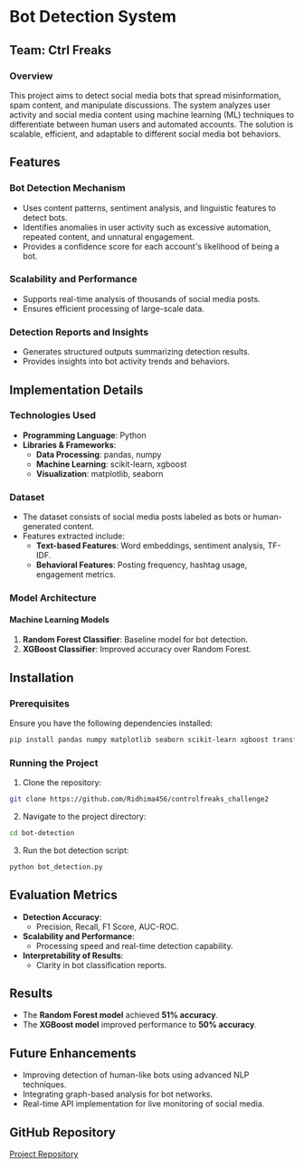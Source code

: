 # Bot Detection System

## Team: Ctrl Freaks

### Overview
This project aims to detect social media bots that spread misinformation, spam content, and manipulate discussions. The system analyzes user activity and social media content using machine learning (ML) techniques to differentiate between human users and automated accounts. The solution is scalable, efficient, and adaptable to different social media bot behaviors.

## Features
### Bot Detection Mechanism
- Uses content patterns, sentiment analysis, and linguistic features to detect bots.
- Identifies anomalies in user activity such as excessive automation, repeated content, and unnatural engagement.
- Provides a confidence score for each account's likelihood of being a bot.

### Scalability and Performance
- Supports real-time analysis of thousands of social media posts.
- Ensures efficient processing of large-scale data.

### Detection Reports and Insights
- Generates structured outputs summarizing detection results.
- Provides insights into bot activity trends and behaviors.

## Implementation Details
### Technologies Used
- **Programming Language**: Python
- **Libraries & Frameworks**:  
  - **Data Processing**: pandas, numpy  
  - **Machine Learning**: scikit-learn, xgboost  
  - **Visualization**: matplotlib, seaborn  

### Dataset
- The dataset consists of social media posts labeled as bots or human-generated content.
- Features extracted include:  
  - **Text-based Features**: Word embeddings, sentiment analysis, TF-IDF.
  - **Behavioral Features**: Posting frequency, hashtag usage, engagement metrics.

### Model Architecture
#### Machine Learning Models
1. **Random Forest Classifier**: Baseline model for bot detection.
2. **XGBoost Classifier**: Improved accuracy over Random Forest.

## Installation
### Prerequisites
Ensure you have the following dependencies installed:
```bash
pip install pandas numpy matplotlib seaborn scikit-learn xgboost transformers
```

### Running the Project
1. Clone the repository: 
```bash
git clone https://github.com/Ridhima456/controlfreaks_challenge2
```
2. Navigate to the project directory: 
```bash
cd bot-detection
```
3. Run the bot detection script: 
```bash
python bot_detection.py
```

## Evaluation Metrics
- **Detection Accuracy**:  
  - Precision, Recall, F1 Score, AUC-ROC.
- **Scalability and Performance**:  
  - Processing speed and real-time detection capability.
- **Interpretability of Results**:  
  - Clarity in bot classification reports.

## Results
- The **Random Forest model** achieved **51% accuracy**.
- The **XGBoost model** improved performance to **50% accuracy**.

## Future Enhancements
- Improving detection of human-like bots using advanced NLP techniques.
- Integrating graph-based analysis for bot networks.
- Real-time API implementation for live monitoring of social media.

## GitHub Repository
[Project Repository](https://github.com/Ridhima456/controlfreaks_challenge2)
